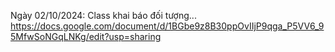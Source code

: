 Ngày 02/10/2024: Class khai báo đối tượng...
https://docs.google.com/document/d/1BGbe9z8B30ppOvIIjP9qga_P5VV6_95MfwSoNGqLNKg/edit?usp=sharing
